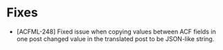 # Fixes
* [ACFML-248] Fixed issue when copying values between ACF fields in one post changed value in the translated post to be JSON-like string.